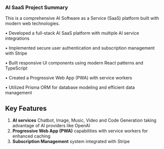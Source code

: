 ### AI SaaS Project Summary

This is a comprehensive AI Software as a Service (SaaS) platform built with modern web technologies.

• Developed a full-stack AI SaaS platform with multiple AI service integrations

• Implemented secure user authentication and subscription management with Stripe

• Built responsive UI components using modern React patterns and TypeScript

• Created a Progressive Web App (PWA) with service workers

• Utilized Prisma ORM for database modeling and efficient data management

## Key Features

1. **AI services** Chatbot, Image, Music, Video and Code Generation taking advantage of AI providers like OpenAI 
2. **Progressive Web App (PWA)** capabilities with service workers for enhanced caching
3. **Subscription Management** system integrated with Stripe
